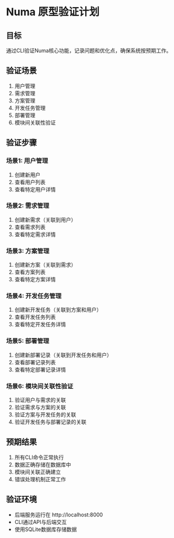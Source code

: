 # Numa 原型验证计划

## 目标

通过CLI验证Numa核心功能，记录问题和优化点，确保系统按预期工作。

## 验证场景

1. 用户管理
2. 需求管理
3. 方案管理
4. 开发任务管理
5. 部署管理
6. 模块间关联性验证

## 验证步骤

### 场景1: 用户管理
1. 创建新用户
2. 查看用户列表
3. 查看特定用户详情

### 场景2: 需求管理
1. 创建新需求（关联到用户）
2. 查看需求列表
3. 查看特定需求详情

### 场景3: 方案管理
1. 创建新方案（关联到需求）
2. 查看方案列表
3. 查看特定方案详情

### 场景4: 开发任务管理
1. 创建新开发任务（关联到方案和用户）
2. 查看开发任务列表
3. 查看特定开发任务详情

### 场景5: 部署管理
1. 创建新部署记录（关联到开发任务和用户）
2. 查看部署记录列表
3. 查看特定部署记录详情

### 场景6: 模块间关联性验证
1. 验证用户与需求的关联
2. 验证需求与方案的关联
3. 验证方案与开发任务的关联
4. 验证开发任务与部署记录的关联

## 预期结果

1. 所有CLI命令正常执行
2. 数据正确存储在数据库中
3. 模块间关联正确建立
4. 错误处理机制正常工作

## 验证环境

- 后端服务运行在 http://localhost:8000
- CLI通过API与后端交互
- 使用SQLite数据库存储数据